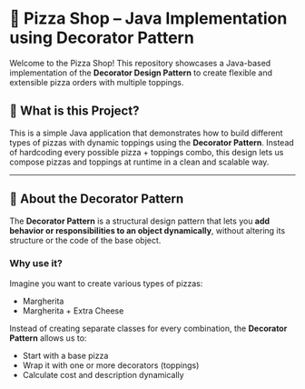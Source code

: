 # 🍕 Pizza Shop – Java Implementation using Decorator Pattern

Welcome to the Pizza Shop! This repository showcases a Java-based implementation of the **Decorator Design Pattern** to create flexible and extensible pizza orders with multiple toppings.

## 🚀 What is this Project?

This is a simple Java application that demonstrates how to build different types of pizzas with dynamic toppings using the **Decorator Pattern**. Instead of hardcoding every possible pizza + toppings combo, this design lets us compose pizzas and toppings at runtime in a clean and scalable way.

---

## 🧠 About the Decorator Pattern

The **Decorator Pattern** is a structural design pattern that lets you **add behavior or responsibilities to an object dynamically**, without altering its structure or the code of the base object.

### Why use it?

Imagine you want to create various types of pizzas:
- Margherita
- Margherita + Extra Cheese

Instead of creating separate classes for every combination, the **Decorator Pattern** allows us to:
- Start with a base pizza
- Wrap it with one or more decorators (toppings)
- Calculate cost and description dynamically
